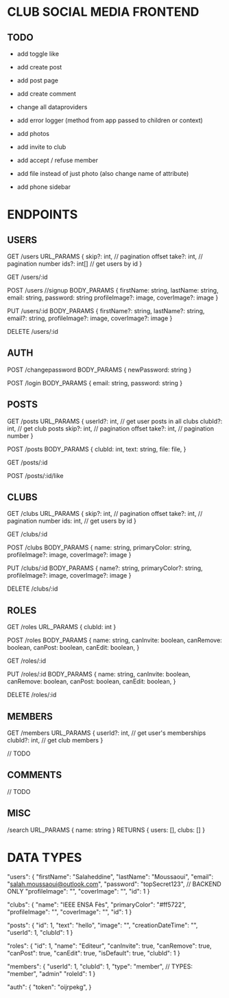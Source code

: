 # CLUB SOCIAL MEDIA FRONTEND

## TODO

- add toggle like
- add create post
- add post page
- add create comment

- change all dataproviders
- add error logger (method from app passed to children or context)
- add photos
- add invite to club
- add accept / refuse member

- add file instead of just photo (also change name of attribute)
- add phone sidebar

# ENDPOINTS

## USERS

GET /users
URL_PARAMS {
skip?: int, // pagination offset
take?: int, // pagination number
ids?: int[] // get users by id
}

GET /users/:id

POST /users //signup
BODY_PARAMS {
firstName: string,
lastName: string,
email: string,
password: string
profileImage?: image,
coverImage?: image
}

PUT /users/:id
BODY_PARAMS {
firstName?: string,
lastName?: string,
email?: string,
profileImage?: image,
coverImage?: image
}

DELETE /users/:id

## AUTH

POST /changepassword
BODY_PARAMS {
newPassword: string
}

POST /login
BODY_PARAMS {
email: string,
password: string
}

## POSTS

GET /posts
URL_PARAMS {
userId?: int, // get user posts in all clubs
clubId?: int, // get club posts
skip?: int, // pagination offset
take?: int, // pagination number
}

POST /posts
BODY_PARAMS {
clubId: int,
text: string,
file: file,
}

GET /posts/:id

POST /posts/:id/like

## CLUBS

GET /clubs
URL_PARAMS {
skip?: int, // pagination offset
take?: int, // pagination number
ids: int, // get users by id
}

GET /clubs/:id

POST /clubs
BODY_PARAMS {
name: string,
primaryColor: string,
profileImage?: image,
coverImage?: image
}

PUT /clubs/:id
BODY_PARAMS {
name?: string,
primaryColor?: string,
profileImage?: image,
coverImage?: image
}

DELETE /clubs/:id

## ROLES

GET /roles
URL_PARAMS {
clubId: int
}

POST /roles
BODY_PARAMS {
name: string,
canInvite: boolean,
canRemove: boolean,
canPost: boolean,
canEdit: boolean,
}

GET /roles/:id

PUT /roles/:id
BODY_PARAMS {
name: string,
canInvite: boolean,
canRemove: boolean,
canPost: boolean,
canEdit: boolean,
}

DELETE /roles/:id

## MEMBERS

GET /members
URL_PARAMS {
userId?: int, // get user's memberships
clubId?: int, // get club members
}

// TODO

## COMMENTS

// TODO

## MISC

/search
URL_PARAMS {
name: string
}
RETURNS {
users: [],
clubs: []
}

# DATA TYPES

"users":
{
"firstName": "Salaheddine",
"lastName": "Moussaoui",
"email": "salah.moussaoui@outlook.com",
"password": "topSecret123", // BACKEND ONLY
"profileImage": "",
"coverImage": "",
"id": 1
}

"clubs":
{
"name": "IEEE ENSA Fès",
"primaryColor": "#ff5722",
"profileImage": "",
"coverImage": "",
"id": 1
}

"posts":
{
"id": 1,
"text": "hello",
"image": "",
"creationDateTime": "",
"userId": 1,
"clubId": 1
}

"roles":
{
"id": 1,
"name": "Editeur",
"canInvite": true,
"canRemove": true,
"canPost": true,
"canEdit": true,
"isDefault": true,
"clubId": 1
}

"members":
{
"userId": 1,
"clubId": 1,
"type": "member", // TYPES: "member", "admin"
"roleId": 1
}

"auth":
{
"token": "oijrpekg",
}
